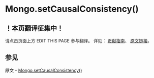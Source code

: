 # Mongo.setCausalConsistency()

## ！本页翻译征集中！

请点击页面上方 EDIT THIS PAGE 参与翻译。
详见：
[贡献指南]( https://github.com/JinMuInfo/MongoDB-Manual-zh/blob/master/CONTRIBUTING.md )、
[原文链接](  https://docs.mongodb.com/manual/reference/method/Mongo.setCausalConsistency/  )。

## 参见

原文 - [Mongo.setCausalConsistency()]( https://docs.mongodb.com/manual/reference/method/Mongo.setCausalConsistency/ )

